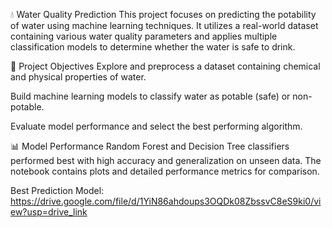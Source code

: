 💧 Water Quality Prediction
This project focuses on predicting the potability of water using machine learning techniques. It utilizes a real-world dataset containing various water quality parameters and applies multiple classification models to determine whether the water is safe to drink.

📌 Project Objectives
Explore and preprocess a dataset containing chemical and physical properties of water.

Build machine learning models to classify water as potable (safe) or non-potable.

Evaluate model performance and select the best performing algorithm.

📊 Model Performance
Random Forest and Decision Tree classifiers performed best with high accuracy and generalization on unseen data. The notebook contains plots and detailed performance metrics for comparison.

Best Prediction Model:
https://drive.google.com/file/d/1YiN86ahdoups3OQDk08ZbssvC8eS9ki0/view?usp=drive_link
